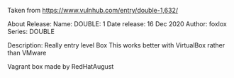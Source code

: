 Taken from https://www.vulnhub.com/entry/double-1,632/ 

About Release:
    Name: DOUBLE: 1
    Date release: 16 Dec 2020
    Author: foxlox
    Series: DOUBLE

Description:
    Really entry level Box
    This works better with VirtualBox rather than VMware 

Vagrant box made by RedHatAugust

